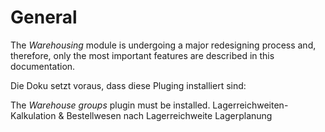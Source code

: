 # General



The *Warehousing* module is undergoing a major redesigning process and, therefore, only the most important features are described in this documentation. 

Die Doku setzt voraus, dass diese Pluging installiert sind:

The *Warehouse groups* plugin must be installed.
Lagerreichweiten-Kalkulation & Bestellwesen nach Lagerreichweite
Lagerplanung


